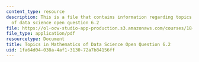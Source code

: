 ```yaml
---
content_type: resource
description: This is a file that contains information regarding topics in mathematics
  of data science open question 6.2
file: https://ol-ocw-studio-app-production.s3.amazonaws.com/courses/18-s096-topics-in-mathematics-of-data-science-fall-2015/1fa64d04038a4af1313072a7b84156ff_MIT18_S096F15_Open6.2.pdf
file_type: application/pdf
resourcetype: Document
title: Topics in Mathematics of Data Science Open Question 6.2
uid: 1fa64d04-038a-4af1-3130-72a7b84156ff
---
```

